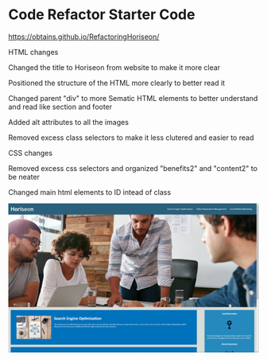 # Code Refactor Starter Code
https://obtains.github.io/RefactoringHoriseon/


HTML changes

Changed the title to Horiseon from website to make it more clear

Positioned the structure of the HTML more clearly to better read it

Changed parent "div" to more Sematic HTML elements to better understand and read like section and footer

Added alt attributes to all the images

Removed excess class selectors to make it less clutered and easier to read

CSS changes

Removed excess css selectors and organized "benefits2" and "content2" to be neater

Changed main html elements to ID intead of class

![Screenshot of Horiseon completed](./assets/images/myimage.png.PNG)
